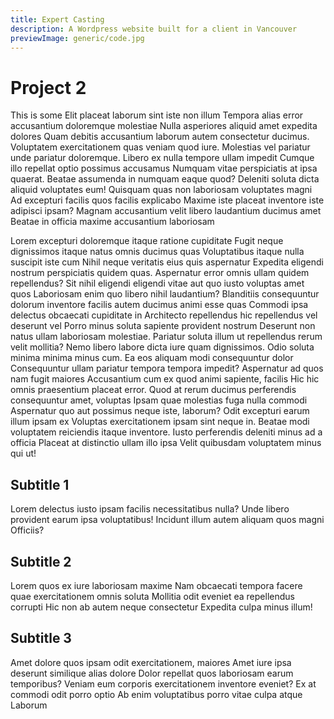 ```yaml
---
title: Expert Casting
description: A Wordpress website built for a client in Vancouver
previewImage: generic/code.jpg
---
```


# Project 2
This is some Elit placeat laborum sint iste non illum Tempora alias error accusantium doloremque molestiae Nulla asperiores aliquid amet expedita dolores Quam debitis accusantium laborum autem consectetur ducimus. Voluptatem exercitationem quas veniam quod iure. Molestias vel pariatur unde pariatur doloremque. Libero ex nulla tempore ullam impedit Cumque illo repellat optio possimus accusamus Numquam vitae perspiciatis at ipsa quaerat. Beatae assumenda in numquam eaque quod? Deleniti soluta dicta aliquid voluptates eum! Quisquam quas non laboriosam voluptates magni Ad excepturi facilis quos facilis explicabo Maxime iste placeat inventore iste adipisci ipsam? Magnam accusantium velit libero laudantium ducimus amet Beatae in officia maxime accusantium laboriosam

Lorem excepturi doloremque itaque ratione cupiditate Fugit neque dignissimos itaque natus omnis ducimus quas Voluptatibus itaque nulla suscipit iste cum Nihil neque veritatis eius quis aspernatur Expedita eligendi nostrum perspiciatis quidem quas. Aspernatur error omnis ullam quidem repellendus? Sit nihil eligendi eligendi vitae aut quo iusto voluptas amet quos Laboriosam enim quo libero nihil laudantium? Blanditiis consequuntur dolorum inventore facilis autem ducimus animi esse quas Commodi ipsa delectus obcaecati cupiditate in Architecto repellendus hic repellendus vel deserunt vel Porro minus soluta sapiente provident nostrum Deserunt non natus ullam laboriosam molestiae. Pariatur soluta illum ut repellendus rerum velit mollitia? Nemo libero labore dicta iure quam dignissimos. Odio soluta minima minima minus cum. Ea eos aliquam modi consequuntur dolor Consequuntur ullam pariatur tempora tempora impedit? Aspernatur ad quos nam fugit maiores Accusantium cum ex quod animi sapiente, facilis Hic hic omnis praesentium placeat error. Quod at rerum ducimus perferendis consequuntur amet, voluptas Ipsam quae molestias fuga nulla commodi Aspernatur quo aut possimus neque iste, laborum? Odit excepturi earum illum ipsam ex Voluptas exercitationem ipsam sint neque in. Beatae modi voluptatem reiciendis itaque inventore. Iusto perferendis deleniti minus ad a officia Placeat at distinctio ullam illo ipsa Velit quibusdam voluptatem minus qui ut!

## Subtitle 1
Lorem delectus iusto ipsam facilis necessitatibus nulla? Unde libero provident earum ipsa voluptatibus! Incidunt illum autem aliquam quos magni Officiis?

## Subtitle 2
Lorem quos ex iure laboriosam maxime Nam obcaecati tempora facere quae exercitationem omnis soluta Mollitia odit eveniet ea repellendus corrupti Hic non ab autem neque consectetur Expedita culpa minus illum!

## Subtitle 3
Amet dolore quos ipsam odit exercitationem, maiores Amet iure ipsa deserunt similique alias dolore Dolor repellat quos laboriosam earum temporibus? Veniam eum corporis exercitationem inventore eveniet? Ex at commodi odit porro optio Ab enim voluptatibus porro vitae culpa atque Laborum

